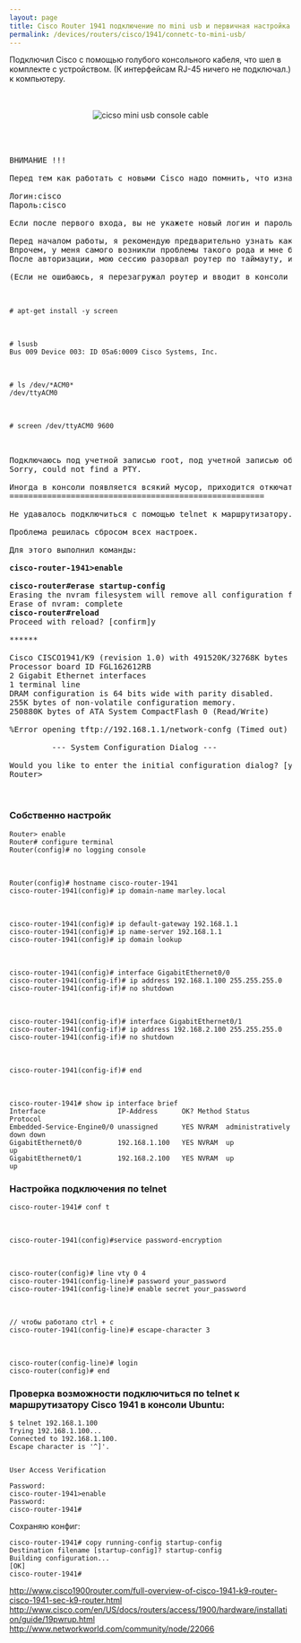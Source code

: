 ```yaml
---
layout: page
title: Cisco Router 1941 подключение по mini usb и первичная настройка в консоли Ubuntu 12.04 x64
permalink: /devices/routers/cisco/1941/connetc-to-mini-usb/
---
```




Подключил Cisco с помощью голубого консольного кабеля, что шел в комплекте с устройством. (К интерфейсам RJ-45 ничего не подключал.) к компьютеру.

<br/>
<br/>

<div align="center">
	<img src="https://raw.githubusercontent.com/sysadm-ru/sysadm-ru.github.io/master/website/docs/devices/routers/cisco/1941/cicso-mini-usb-console-cable.jpg" border="0" alt="cicso mini usb console cable">
</div>

<br/>
<br/>

<pre>

ВНИМАНИЕ !!!

Перед тем как работать с новыми Cisco надо помнить, что изначально они идут со стандартным паролем для первого входа:

Логин:cisco
Пароль:cisco

Если после первого входа, вы не укажете новый логин и пароль командой username User privilage 15 password Pass, либо не удалите команду login в настройках консоли,  то произойдет маленькая неприятность - стандартного пароля уже не будет, нового вы не создали, а маршрутизатор спрашивает пароль, даже не зная с чем его сравнивать.

Перед началом работы, я рекомендую предварительно узнать как и что сделать, чтобы избежать вожможных дополнительных проблем.
Впрочем, у меня самого возникли проблемы такого рода и мне без особых проблем удалось их решить.
После авторизации, мою сессию разорвал роутер по таймауту, и войти под старым паролем мне не удавалось. Так происходили мои первые знакомства с оборудованием от компании cisco.

(Если не ошибаюсь, я перезагружал роутер и вводит в консоли какие-то команды, которые легко гуглятся на хабре, вроде сброс пароля на циске. После этого прошло значительное время, поэтому совсем не помню, что за команды я вводил.)


</pre>

	# apt-get install -y screen

<br/>

	# lsusb
	Bus 009 Device 003: ID 05a6:0009 Cisco Systems, Inc.

<br/>

	# ls /dev/*ACM0*
	/dev/ttyACM0

<br/>

	# screen /dev/ttyACM0 9600


<pre>


Подключаюсь под учетной записью root, под учетной записью обычного пользователя получаю сообщение об ошибке:
Sorry, could not find a PTY.

Иногда в консоли появляется всякий мусор, приходится откючать и включать usb кабель заново.
======================================================

Не удавалось подключиться с помощью telnet к маршрутизатору.

Проблема решилась сбросом всех настроек.

Для этого выполнил команды:

<strong>cisco-router-1941>enable</strong>

<strong>cisco-router#erase startup-config</strong>
Erasing the nvram filesystem will remove all configuration files! Continue? [confirm]y[OK]
Erase of nvram: complete
<strong>cisco-router#reload</strong>
Proceed with reload? [confirm]y

******

Cisco CISCO1941/K9 (revision 1.0) with 491520K/32768K bytes of memory.
Processor board ID FGL162612RB
2 Gigabit Ethernet interfaces
1 terminal line
DRAM configuration is 64 bits wide with parity disabled.
255K bytes of non-volatile configuration memory.
250880K bytes of ATA System CompactFlash 0 (Read/Write)

%Error opening tftp://192.168.1.1/network-confg (Timed out)

         --- System Configuration Dialog ---

Would you like to enter the initial configuration dialog? [yes/no]: no
Router>


</pre>

### Собственно настройк


	Router> enable
	Router# configure terminal
	Router(config)# no logging console

<br/>

	Router(config)# hostname cisco-router-1941
	cisco-router-1941(config)# ip domain-name marley.local

<br/>

	cisco-router-1941(config)# ip default-gateway 192.168.1.1
	cisco-router-1941(config)# ip name-server 192.168.1.1
	cisco-router-1941(config)# ip domain lookup

<!--
int loopback 0
cisco-router-1941(config-if)# ip address 192.168.1.100 255.255.255.0

-->

<br/>

	cisco-router-1941(config)# interface GigabitEthernet0/0
	cisco-router-1941(config-if)# ip address 192.168.1.100 255.255.255.0
	cisco-router-1941(config-if)# no shutdown


<br/>

	cisco-router-1941(config-if)# interface GigabitEthernet0/1
	cisco-router-1941(config-if)# ip address 192.168.2.100 255.255.255.0
	cisco-router-1941(config-if)# no shutdown

<br/>

	cisco-router-1941(config-if)# end

<br/>

	cisco-router-1941# show ip interface brief
	Interface                  IP-Address      OK? Method Status                Protocol
	Embedded-Service-Engine0/0 unassigned      YES NVRAM  administratively down down
	GigabitEthernet0/0         192.168.1.100   YES NVRAM  up                    up
	GigabitEthernet0/1         192.168.2.100   YES NVRAM  up                    up



### Настройка подключения по telnet

	cisco-router-1941# conf t

<br/>

	cisco-router-1941(config)#service password-encryption

<br/>

	cisco-router(config)# line vty 0 4
	cisco-router-1941(config-line)# password your_password
	cisco-router-1941(config-line)# enable secret your_password

<br/>

	// чтобы работало ctrl + c
	cisco-router-1941(config-line)# escape-character 3

<!--
Router(config)# line con 0
Router(config-line)# escape-character 3
-->

<br/>

	cisco-router(config-line)# login
	cisco-router(config)# end



### Проверка возможности подключиться по telnet к маршрутизатору Cisco 1941 в консоли Ubuntu:

	$ telnet 192.168.1.100
	Trying 192.168.1.100...
	Connected to 192.168.1.100.
	Escape character is '^]'.


	User Access Verification

	Password:
	cisco-router-1941>enable
	Password:
	cisco-router-1941#



Сохраняю конфиг:

	cisco-router-1941# copy running-config startup-config
	Destination filename [startup-config]? startup-config
	Building configuration...
	[OK]
	cisco-router-1941#





http://www.cisco1900router.com/full-overview-of-cisco-1941-k9-router-cisco-1941-sec-k9-router.html
http://www.cisco.com/en/US/docs/routers/access/1900/hardware/installation/guide/19pwrup.html
http://www.networkworld.com/community/node/22066
